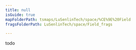 ```yaml
---
title: null
isGuide: true
mapFolderPath: tsmaps/LuSenlinTech/space/%CE%9E%20Field
fragsFolderPath: LuSenlinTech/space/Field_frags

---
```



<!-- tsGuideRenderComment {"guide":{"id":"uIgIV02Ro","path":"LuSenlinTech/space","fragmentFolderPath":"LuSenlinTech/space/Field_frags"},"fragment":{"id":"uIgIV02Ro","topLevelMapKey":"s7LPnd2Oy","mapKeyChain":"s7LPnd2Oy","guideID":"uIgIV01OI","guidePath":"c:/GitHub/MuddySpud/MuddySpud.github.io/tsmaps/LuSenlinTech/space/Field.tsmap","chartKey":"s7LPnd2Oy","isLeaf":true,"options":[]}} -->

todo